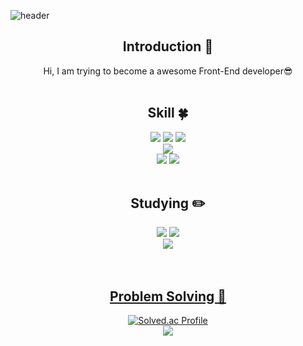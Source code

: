 
<!--
**yoon828/yoon828** is a ✨ _special_ ✨ repository because its `README.md` (this file) appears on your GitHub profile.
 
Here are some ideas to get you  started:

- 🔭 I’m currently working on ...
- 🌱 I’m currently learning ...
- 👯 I’m looking to collaborate on ...
- 🤔 I’m looking for help with ...
- 💬 Ask me about ...
- 📫 How to reach me: ...
-->
<!-- 헤더 -->
![header](https://capsule-render.vercel.app/api?type=slice&color=auto&height=200&section=header&text=Hello&desc=I'm%20seunghyun!&fontSize=60&rotate=14&fontAlignY=25&fontAlign=75&descAlignY=43&descAlign=80&&animation=twinkling)

<div align=center>
<!--소개-->

## Introduction :raised_hands:
Hi, I am trying to become a awesome Front-End developer😎
<br/><br/>
 
 
 <!--기술스택-->
  ## Skill :four_leaf_clover:

  <!--프론트-->
  <img src="https://img.shields.io/badge/JavaScript-#F7DF1E?style=flat&logo=JS&logoColor=white"/>
   <img src="https://img.shields.io/badge/CSS-#1572B6?style=flat&logo=CSS&logoColor=white"/>
   <img src="https://img.shields.io/badge/HTML-#E34F26?style=flat&logo=HTML&logoColor=white"/>
   <br/>
  <!--백-->
   <img src="https://img.shields.io/badge/MySQL-4479A1?style=flat&logo=MySQL&logoColor=white"/>
  <br/>
  <!--언어 및 툴 -->
   <img src="https://img.shields.io/badge/Java-007396?style=flat&logo=Java&logoColor=white"/>
    <img src="https://img.shields.io/badge/JavaScript-F7DF1E?style=flat&logo=JavaScript&logoColor=white"/>
<br/><br/>
  
 <!--공부중 -->
 
  ## Studying :pencil2: 
 <img src="https://img.shields.io/badge/TypeScript-3178C6?style=flat&logo=TypeScript&logoColor=white"/>
 <img src="https://img.shields.io/badge/Next.js-000000?style=flat&logo=Next.js&logoColor=white"/>
  <!--백-->
  <br/>
  <img src="https://img.shields.io/badge/Spring-6DB33F?style=flat&logo=Spring&logoColor=white"/>
 <!--언어 및 툴 --> <br/>

 <br/>
 <br/>
  
 <!--알고리즘 -->
 <a href="https://github.com/yoon828/Algorithm" > 
 
 ## Problem Solving :muscle: 
 </a>
 
[![Solved.ac Profile](http://mazassumnida.wtf/api/generate_badge?boj=yoon828990)](https://solved.ac/yoon828990)<br/>
  <img src="https://img.shields.io/badge/Java-007396?style=flat&logo=Java&logoColor=white"/>

<br/><br/><br/>
  
<!--깃허브
<h3>Github :eyes: </h3>
  [![Hits](https://hits.seeyoufarm.com/api/count/incr/badge.svg?url=https%3A%2F%2Fgithub.com%2Fyoon828&count_bg=%2379C83D&title_bg=%23555555&icon=&icon_color=%23E7E7E7&title=hits&edge_flat=false)](https://hits.seeyoufarm.com)
  
[![Anurag's GitHub stats](https://github-readme-stats.vercel.app/api?username=yoon828&show_icons=true&theme=synthwave)](https://github.com/anuraghazra/github-readme-stats)
<br/><br/><br/> -->
  
 
</div>
